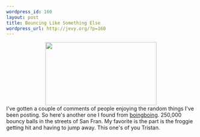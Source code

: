 ```yaml
--- 
wordpress_id: 160
layout: post
title: Bouncing Like Something Else
wordpress_url: http://jevy.org/?p=160
---
```

<center><a href="http://www.bravia-advert.com"><img src="http://jevy.org/random/wp/Picture%201-49.jpg" width="296" height="169" alt="" border=0 title="" /></a></center>
I've gotten a couple of comments of people enjoying the random things I've been posting.  So here's another one I found from <a href="http://boingboing.net/">boingboing</a>.  250,000 bouncy balls in the streets of San Fran.  My favorite is the part is the froggie getting hit and having to jump away.  This one's of you Tristan.
